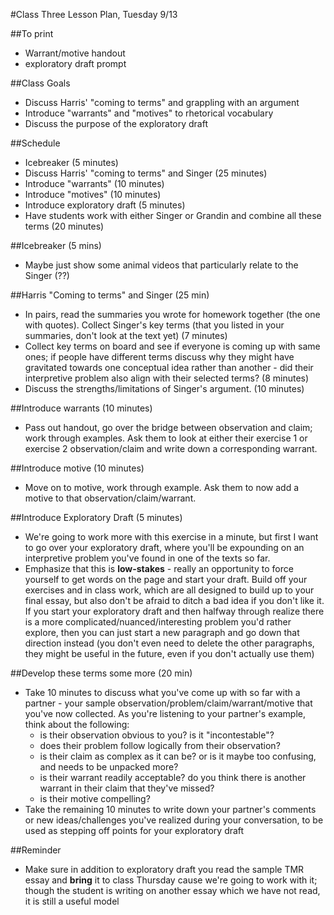 #Class Three Lesson Plan, Tuesday 9/13

##To print
- Warrant/motive handout
- exploratory draft prompt

##Class Goals
- Discuss Harris' "coming to terms" and grappling with an argument
- Introduce "warrants" and "motives" to rhetorical vocabulary
- Discuss the purpose of the exploratory draft

##Schedule
- Icebreaker (5 minutes)
- Discuss Harris' "coming to terms" and Singer (25 minutes)
- Introduce "warrants" (10 minutes)
- Introduce "motives" (10 minutes)
- Introduce exploratory draft (5 minutes)
- Have students work with either Singer or Grandin and combine all these terms (20 minutes)

##Icebreaker (5 mins)
- Maybe just show some animal videos that particularly relate to the Singer (??)

##Harris "Coming to terms" and Singer (25 min)
- In pairs, read the summaries you wrote for homework together (the one with quotes). Collect Singer's key terms (that you listed in your summaries, don't look at the text yet) (7 minutes)
- Collect key terms on board and see if everyone is coming up with same ones; if people have different terms discuss why they might have gravitated towards one conceptual idea rather than another - did their interpretive problem also align with their selected terms? (8 minutes)
- Discuss the strengths/limitations of Singer's argument. (10 minutes)

##Introduce warrants (10 minutes)
- Pass out handout, go over the bridge between observation and claim; work through examples. Ask them to look at either their exercise 1 or exercise 2 observation/claim and write down a corresponding warrant.

##Introduce motive (10 minutes)
- Move on to motive, work through example. Ask them to now add a motive to that observation/claim/warrant.

##Introduce Exploratory Draft (5 minutes)
- We're going to work more with this exercise in a minute, but first I want to go over your exploratory draft, where you'll be expounding on an interpretive problem you've found in one of the texts so far.  
- Emphasize that this is **low-stakes** - really an opportunity to force yourself to get words on the page and start your draft. Build off your exercises and in class work, which are all designed to build up to your final essay, but also don't be afraid to ditch a bad idea if you don't like it. If you start your exploratory draft and then halfway through realize there is a more complicated/nuanced/interesting problem you'd rather explore, then you can just start a new paragraph and go down that direction instead (you don't even need to delete the other paragraphs, they might be useful in the future, even if you don't actually use them)

##Develop these terms some more (20 min)
- Take 10 minutes to discuss what you've come up with so far with a partner - your sample observation/problem/claim/warrant/motive that you've now collected. As you're listening to your partner's example, think about the following:
  - is their observation obvious to you? is it "incontestable"?
  - does their problem follow logically from their observation?
  - is their claim as complex as it can be? or is it maybe too confusing, and needs to be unpacked more?
  - is their warrant readily acceptable? do you think there is another warrant in their claim that they've missed?
  - is their motive compelling?
- Take the remaining 10 minutes to write down your partner's comments or new ideas/challenges you've realized during your conversation, to be used as stepping off points for your exploratory draft

##Reminder
- Make sure in addition to exploratory draft you read the sample TMR essay and **bring** it to class Thursday cause we're going to work with it; though the student is writing on another essay which we have not read, it is still a useful model  
